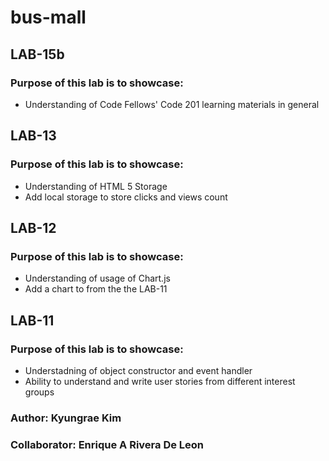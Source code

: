 # bus-mall

## LAB-15b
### Purpose of this lab is to showcase:
* Understanding of Code Fellows' Code 201 learning materials in general

## LAB-13
### Purpose of this lab is to showcase:
* Understanding of HTML 5 Storage
* Add local storage to store clicks and views count

## LAB-12
### Purpose of this lab is to showcase:
* Understanding of usage of Chart.js
* Add a chart to from the the LAB-11

## LAB-11
### Purpose of this lab is to showcase: 
* Understadning of object constructor and event handler
* Ability to understand and write user stories from different interest groups

### Author: Kyungrae Kim
### Collaborator: Enrique A Rivera De Leon
